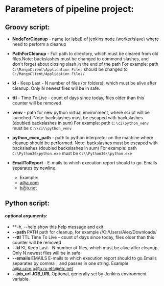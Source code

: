 # Parameters of pipeline project:

## Groovy script:
* **NodeForCleanup** - name (or label) of jenkins node (worker/slave) where need to perform a cleanup

* **PathForCleanup** - Full path to directory, which must be cleared from old files.Note: backslashes must be changed to commond slashes, and don't forget about closing slash in the end of the path
For example: path `C:\MangoClient\Application Files` should be changed to `C:/MangoClient/Application Files/`

* **kl** - Keep Last - N number of files (or folders), which must be alive after cleanup. Only N newest files will be in safe.

* **ttl** - Time To Live - count of days since today, files older than this counter will be removed

* **venv** - path for new python virtual environment, where script will be launched.
Note: backslashes must be escaped with backslashes (doubled backslashes in sum)
For example: path `C:\ci\python_venv` must be `C:\\ci\\python_venv`

* **python_exec_path** - path to python interpreter on the machine where cleanup should be performed.
Note: backslashes must be escaped with backslashes (doubled backslashes in sum)
For example: path `C:\Python36\python.exe` must be `C:\\Python36\\python.exe`

* **EmailToReport** - E-mails to which execution report should to go. Emails separates by newline.
	* Example:
	* a@a.com
	* b@b.net


## Python script:
#### optional arguments:
*   **-h, --help         show this help message and exit
*   **--path** PATH        path for cleanup, for example //C:/Users/Alex/Downloads/
*   **--ttl** TTL          Time To Live - count of days since today, files older
                     than this counter will be removed
*   **--kl** KL            Keep Last - N number of files, which must be alive after
                     cleanup. Only N newest files will be in safe
*   **--emails** EMAILS    E-mails to which execution report should to go.Emails
                     separates by comma `,` and passes in one string. Example:
                     a@a.com,b@b.ru,etc@etc.net
*   **--job_url JOB_URL**  Optional, generally set by Jenkins environment variable.